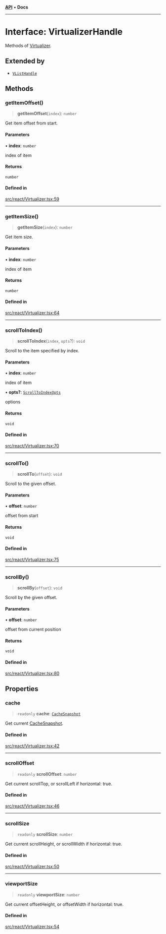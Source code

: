 [**API**](../../API.md) • **Docs**

***

# Interface: VirtualizerHandle

Methods of [Virtualizer](../functions/Virtualizer.md).

## Extended by

- [`VListHandle`](VListHandle.md)

## Methods

### getItemOffset()

> **getItemOffset**(`index`): `number`

Get item offset from start.

#### Parameters

• **index**: `number`

index of item

#### Returns

`number`

#### Defined in

[src/react/Virtualizer.tsx:59](https://github.com/inokawa/virtua/blob/2bf55a31e3bee8397ca25af4a973a53323737c4b/src/react/Virtualizer.tsx#L59)

***

### getItemSize()

> **getItemSize**(`index`): `number`

Get item size.

#### Parameters

• **index**: `number`

index of item

#### Returns

`number`

#### Defined in

[src/react/Virtualizer.tsx:64](https://github.com/inokawa/virtua/blob/2bf55a31e3bee8397ca25af4a973a53323737c4b/src/react/Virtualizer.tsx#L64)

***

### scrollToIndex()

> **scrollToIndex**(`index`, `opts`?): `void`

Scroll to the item specified by index.

#### Parameters

• **index**: `number`

index of item

• **opts?**: [`ScrollToIndexOpts`](ScrollToIndexOpts.md)

options

#### Returns

`void`

#### Defined in

[src/react/Virtualizer.tsx:70](https://github.com/inokawa/virtua/blob/2bf55a31e3bee8397ca25af4a973a53323737c4b/src/react/Virtualizer.tsx#L70)

***

### scrollTo()

> **scrollTo**(`offset`): `void`

Scroll to the given offset.

#### Parameters

• **offset**: `number`

offset from start

#### Returns

`void`

#### Defined in

[src/react/Virtualizer.tsx:75](https://github.com/inokawa/virtua/blob/2bf55a31e3bee8397ca25af4a973a53323737c4b/src/react/Virtualizer.tsx#L75)

***

### scrollBy()

> **scrollBy**(`offset`): `void`

Scroll by the given offset.

#### Parameters

• **offset**: `number`

offset from current position

#### Returns

`void`

#### Defined in

[src/react/Virtualizer.tsx:80](https://github.com/inokawa/virtua/blob/2bf55a31e3bee8397ca25af4a973a53323737c4b/src/react/Virtualizer.tsx#L80)

## Properties

### cache

> `readonly` **cache**: [`CacheSnapshot`](CacheSnapshot.md)

Get current [CacheSnapshot](CacheSnapshot.md).

#### Defined in

[src/react/Virtualizer.tsx:42](https://github.com/inokawa/virtua/blob/2bf55a31e3bee8397ca25af4a973a53323737c4b/src/react/Virtualizer.tsx#L42)

***

### scrollOffset

> `readonly` **scrollOffset**: `number`

Get current scrollTop, or scrollLeft if horizontal: true.

#### Defined in

[src/react/Virtualizer.tsx:46](https://github.com/inokawa/virtua/blob/2bf55a31e3bee8397ca25af4a973a53323737c4b/src/react/Virtualizer.tsx#L46)

***

### scrollSize

> `readonly` **scrollSize**: `number`

Get current scrollHeight, or scrollWidth if horizontal: true.

#### Defined in

[src/react/Virtualizer.tsx:50](https://github.com/inokawa/virtua/blob/2bf55a31e3bee8397ca25af4a973a53323737c4b/src/react/Virtualizer.tsx#L50)

***

### viewportSize

> `readonly` **viewportSize**: `number`

Get current offsetHeight, or offsetWidth if horizontal: true.

#### Defined in

[src/react/Virtualizer.tsx:54](https://github.com/inokawa/virtua/blob/2bf55a31e3bee8397ca25af4a973a53323737c4b/src/react/Virtualizer.tsx#L54)
